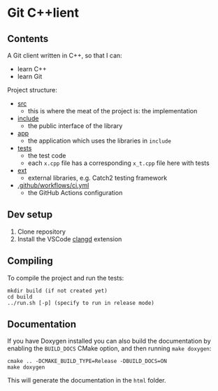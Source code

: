 # Git C++lient

## Contents

A Git client written in C++, so that I can:
- learn C++
- learn Git

Project structure:

- [src](src)
  - this is where the meat of the project is: the implementation
- [include](include)
  - the public interface of the library
- [app](app)
  - the application which uses the libraries in `include`
- [tests](tests)
  - the test code
  - each `x.cpp` file has a corresponding `x_t.cpp` file here with tests
- [ext](ext)
  - external libraries, e.g. Catch2 testing framework
- [.github/workflows/ci.yml](.github/workflows/ci.yml)
  - the GitHub Actions configuration

## Dev setup
1. Clone repository
2. Install the VSCode [clangd](https://marketplace.visualstudio.com/items?itemName=llvm-vs-code-extensions.vscode-clangd) extension

## Compiling

To compile the project and run the tests:

```
mkdir build (if not created yet)
cd build
../run.sh [-p] (specify to run in release mode)
```

## Documentation

If you have Doxygen installed you can also build the documentation by enabling the `BUILD_DOCS` CMake option, and then running `make doxygen`:

```
cmake .. -DCMAKE_BUILD_TYPE=Release -DBUILD_DOCS=ON
make doxygen
```

This will generate the documentation in the `html` folder.